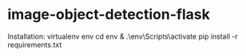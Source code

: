 # image-object-detection-flask

Installation:
virtualenv env
cd env
& .\env\Scripts\activate
pip install -r requirements.txt
